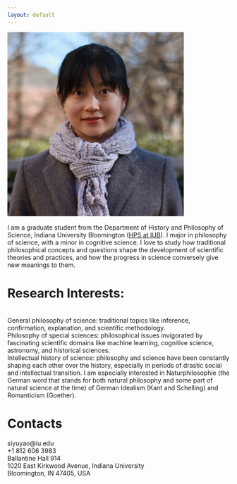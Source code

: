 ```yaml
---
layout: default
---
```


<img src="https://github.com/SiyuYaoGY/SiyuYaoGY.github.io/blob/main/Siyuyao.JPG?raw=true" width="400" />

I am a graduate student from the Department of History and Philosophy of Science, Indiana University Bloomington ([HPS at IUB](https://hpsc.indiana.edu/)). I major in philosophy of science, with a minor in cognitive science. I love to study how traditional philosophical concepts and questions shape the development of scientific theories and practices, and how the progress in science conversely give new meanings to them.

<h1 id="Research Interests">Research Interests:</h1>

<br>
General philosophy of science: traditional topics like inference, confirmation, explanation, and scientific methodology.
<br>
Philosophy of special sciences: philosophical issues invigorated by fascinating scientific domains like machine learning, cognitive science, astronomy, and historical sciences.
<br>
Intellectual history of science: philosophy and science have been constantly shaping each other over the history, especially in periods of drastic social and intellectual transition. I am especially interested in Naturphilosophie (the German word that stands for both natural philosophy and some part of natural science at the time) of German Idealism (Kant and Schelling) and Romanticism (Goether).

<h1 id="Contacts">Contacts</h1>
siyuyao@iu.edu
<br>
+1 812 606 3983
<br>
Ballantine Hall 914
<br>
1020 East Kirkwood Avenue, Indiana University
<br>
Bloomington, IN 47405, USA
